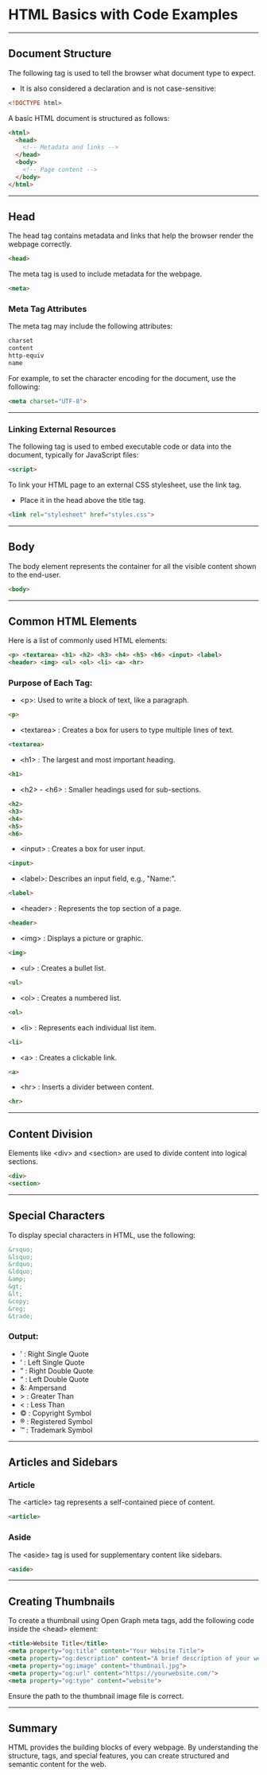 # HTML Basics with Code Examples
---

## Document Structure

The following tag is used to tell the browser what <span class="emphasis">document type</span> to expect.  
- It is also considered a <span class="secondEmphasis">declaration</span> and is <span class="emphasis">not case-sensitive</span>:

```html
<!DOCTYPE html>
```

A basic HTML document is structured as follows:

```html
<html>
  <head>
    <!-- Metadata and links -->
  </head>
  <body>
    <!-- Page content -->
  </body>
</html>
```

---

## Head

The <span class="emphasis">head</span> tag contains <span class="emphasis">metadata</span> and links that help the browser <span class="secondEmphasis">render the webpage</span> correctly.

```html
<head>
```

The <span class="emphasis">meta</span> tag is used to include <span class="secondEmphasis">metadata</span> for the webpage.

```html
<meta>
```

### Meta Tag Attributes

The <span class="emphasis">meta</span> tag may include the following attributes:

```html
charset
content
http-equiv
name
```

For example, to set the <span class="emphasis">character encoding</span> for the document, use the following:

```html
<meta charset="UTF-8">
```

---

### Linking External Resources

The following tag is used to embed executable code or data into the document, typically for <span class="emphasis">JavaScript files</span>:

```html
<script>
```

To link your HTML page to an external <span class="secondEmphasis">CSS stylesheet</span>, use the <span class="emphasis">link</span> tag.  
- Place it in the <span class="emphasis">head</span> above the <span class="emphasis">title</span> tag.

```html
<link rel="stylesheet" href="styles.css">
```

---

## Body

The <span class="emphasis">body</span> element represents the container for all the <span class="emphasis">visible content</span> shown to the end-user.

```html
<body>
```

---

## Common HTML Elements

Here is a list of commonly used <span class="emphasis">HTML elements</span>:

```html
<p> <textarea> <h1> <h2> <h3> <h4> <h5> <h6> <input> <label>
<header> <img> <ul> <ol> <li> <a> <hr>
```

### Purpose of Each Tag:

- <span><</span>p<span>></span>: Used to write a <span class="secondEmphasis">block of text</span>, like a paragraph.
  
```html
<p>
```


- <span><</span>textarea<span>></span> : Creates a box for users to type <span class="emphasis">multiple lines of text</span>.

```html
<textarea>
```

- <span><</span>h1<span>></span> : The largest and most <span class="emphasis">important heading</span>.

```html
<h1>
```

- <span><</span>h2<span>></span> - <span><</span>h6<span>></span> : Smaller headings used for <span class="secondEmphasis">sub-sections</span>.

```html
<h2>
<h3>
<h4>
<h5>
<h6>
```

- <span><</span>input<span>></span> : Creates a box for <span class="emphasis">user input</span>.

```html
<input>
```

- <span><</span>label<span>></span>: Describes an input field, e.g., "Name:".

```html
<label>
```

- <span><</span>header<span>></span> : Represents the <span class="secondEmphasis">top section</span> of a page.

```html
<header>
```

- <span><</span>img<span>></span> : Displays a picture or graphic.

```html
<img>
```

- <span><</span>ul<span>></span> : Creates a <span class="emphasis">bullet list</span>.

```html
<ul>
```

- <span><</span>ol<span>></span> : Creates a <span class="secondEmphasis">numbered list</span>.

```html
<ol>
```

- <span><</span>li<span>></span> : Represents each individual <span class="emphasis">list item</span>.

```html
<li>
```

- <span><</span>a<span>></span> : Creates a <span class="emphasis">clickable link</span>.

```html
<a>
```

- <span><</span>hr<span>></span> : Inserts a <span class="secondEmphasis">divider</span> between content.

```html
<hr>
```

---

## Content Division

Elements like <span><</span>div<span>></span> and <span><</span>section<span>></span> are used to divide content into logical <span class="emphasis">sections</span>.

```html
<div>
<section>
```

---

## Special Characters

To display <span class="emphasis">special characters</span> in HTML, use the following:

```html
&rsquo;
&lsquo;
&rdquo;
&ldquo;
&amp;
&gt;
&lt;
&copy;
&reg;
&trade;
```

### Output:

- &rsquo; : Right Single Quote  
- &lsquo; : Left Single Quote  
- &rdquo; : Right Double Quote  
- &ldquo; : Left Double Quote  
- &amp;: Ampersand  
- &gt; : Greater Than  
- &lt; : Less Than  
- &copy; : Copyright Symbol  
- &reg; : Registered Symbol  
- &trade; : Trademark Symbol  

---

## Articles and Sidebars

### Article

The <span><</span>article<span>></span> tag represents a <span class="emphasis">self-contained</span> piece of content.

```html
<article>
```

### Aside

The <span><</span>aside<span>></span> tag is used for <span class="secondEmphasis">supplementary content</span> like sidebars.

```html
<aside>
```

---

## Creating Thumbnails

To create a thumbnail using <span class="emphasis">Open Graph meta tags</span>, add the following code inside the <span><</span>head<span>></span> element:

```html
<title>Website Title</title>
<meta property="og:title" content="Your Website Title">
<meta property="og:description" content="A brief description of your website.">
<meta property="og:image" content="thumbnail.jpg">
<meta property="og:url" content="https://yourwebsite.com/">
<meta property="og:type" content="website">
```

Ensure the path to the thumbnail image file is correct.

---

## Summary

HTML provides the building blocks of every <span class="emphasis">webpage</span>. By understanding the structure, <span class="secondEmphasis">tags</span>, and special features, you can create structured and <span class="emphasis">semantic content</span> for the web.
